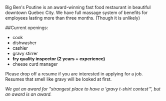 Big Ben's Poutine is an award-winning fast food restaurant in beautiful downtown Quebec City.
We have full massage system of benefits for
employees lasting more than three months. (Though it is unlikely)

##Current openings:

- cook
- dishwasher
- cashier
- gravy stirrer
- **fry quality inspector (2 years + experience)**
- cheese curd manager

Please drop off a resume if you are interested in applying for a job. Resumes
that smell like gravy will be looked at first.

_We got an award for "strangest place to have a 'gravy t-shirt contest'",
but an award is an award._